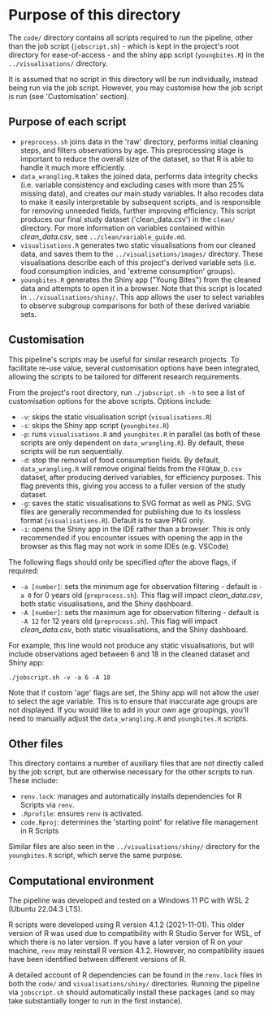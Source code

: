 # Purpose of this directory

The `code/` directory contains all scripts required to run the pipeline, other than the job script (`jobscript.sh`) - which is kept in the project's root directory for ease-of-access - and the shiny app script (`youngbites.R`) in the `../visualisations/` directory.

It is assumed that no script in this directory will be run individually, instead being run via the job script. However, you may customise how the job script is run (see 'Customisation' section).

## Purpose of each script
 
* `preprocess.sh` joins data in the 'raw' directory, performs initial cleaning steps, and filters observations by age. This preprocessing stage is important to reduce the overall size of the dataset, so that R is able to handle it much more efficiently.
* `data_wrangling.R` takes the joined data, performs data integrity checks (i.e. variable consistency and excluding cases with more than 25% missing data), and creates our main study variables. It also recodes data to make it easily interpretable by subsequent scripts, and is responsible for removing unneeded fields, further improving efficiency. This script produces our final study dataset ('clean_data.csv') in the `clean/` directory. For more information on variables contained within *clean_data.csv*, see `../clean/variable_guide.md`.
* `visualisations.R` generates two static visualisations from our cleaned data, and saves them to the `../visualisations/images/` directory. These visualisations describe each of this project's derived variable sets (i.e. food consumption indicies, and 'extreme consumption' groups).
* `youngbites.R` generates the Shiny app ("Young Bites") from the cleaned data and attempts to open it in a browser. Note that this script is located in `../visualisations/shiny/`. This app allows the user to select variables to observe subgroup comparisons for both of these derived variable sets.


## Customisation

This pipeline's scripts may be useful for similar research projects. To facilitate re-use value, several customisation options have been integrated, allowing the scripts to be tailored for different research requirements.

From the project's root directory, run `./jobscript.sh -h` to see a list of customisation options for the above scripts. Options include:

* `-v`: skips the static visualisation script (`visualisations.R`)
* `-s`: skips the Shiny app script (`youngbites.R`)
* `-p`: runs `visualisations.R` and `youngbites.R` in parallel (as both of these scripts are only dependent on `data_wrangling.R`). By default, these scripts will be run sequentially.
* `-d`: stop the removal of food consumption fields. By default, `data_wrangling.R` will remove original fields from the `FFQRAW_D.csv` dataset, after producing derived variables, for efficiency purposes. This flag prevents this, giving you access to a fuller version of the study dataset.
* `-g`: saves the static visualisations to SVG format as well as PNG. SVG files are generally recommended for publishing due to its lossless format (`visualisations.R`). Default is to save PNG only.
* `-i`: opens the Shiny app in the IDE rather than a browser. This is only recommended if you encounter issues with opening the app in the browser as this flag may not work in some IDEs (e.g. VSCode)

The following flags should only be specified *after* the above flags, if required:

* `-a [number]`: sets the minimum age for observation filtering - default is `-a 0` for 0 years old (`preprocess.sh`). This flag will impact *clean_data.csv*, both static visualisations, and the Shiny dashboard.
* `-A [number]`: sets the maximum age for observation filtering - default is `-A 12` for 12 years old (`preprocess.sh`). This flag will impact *clean_data.csv*, both static visualisations, and the Shiny dashboard.

For example, this line would not produce any static visualisations, but will include observations aged between 6 and 18 in the cleaned dataset and Shiny app:
```
./jobscript.sh -v -a 6 -A 18
```

Note that if custom 'age' flags are set, the Shiny app will not allow the user to select the age variable. This is to ensure that inaccurate age groups are not displayed. If you would like to add in your own age groupings, you'll need to manually adjust the `data_wrangling.R` and `youngbites.R` scripts.

## Other files

This directory contains a number of auxiliary files that are not directly called by the job script, but are otherwise necessary for the other scripts to run. These include:
* `renv.lock`: manages and automatically installs dependencies for R Scripts via `renv`.
* `.Rprofile`: ensures `renv` is activated.
* `code.Rproj`: determines the 'starting point' for relative file management in R Scripts

Similar files are also seen in the `../visualisations/shiny/` directory for the `youngbites.R` script, which serve the same purpose.

## Computational environment

The pipeline was developed and tested on a Windows 11 PC with WSL 2 (Ubuntu 22.04.3 LTS).

R scripts were developed using R version 4.1.2 (2021-11-01). This older version of R was used due to compatibility with R Studio Server for WSL, of which there is no later version. If you have a later version of R on your machine, `renv` may reinstall R version 4.1.2. However, no compatibility issues have been identified between different versions of R.

A detailed account of R dependencies can be found in the `renv.lock` files in both the `code/` and `visualisations/shiny/` directories. Running the pipeline via `jobscript.sh` should automatically install these packages (and so may take substantially longer to run in the first instance).